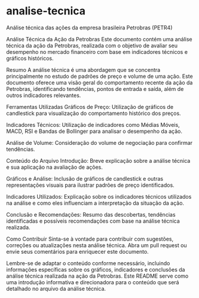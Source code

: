 # analise-tecnica
Análise técnica das ações da empresa brasileira Petrobras  (PETR4)

Análise Técnica da Ação da Petrobras
Este documento contém uma análise técnica da ação da Petrobras, realizada com o objetivo de avaliar seu desempenho no mercado financeiro com base em indicadores técnicos e gráficos históricos.

Resumo
A análise técnica é uma abordagem que se concentra principalmente no estudo de padrões de preço e volume de uma ação. Este documento oferece uma visão geral do comportamento recente da ação da Petrobras, identificando tendências, pontos de entrada e saída, além de outros indicadores relevantes.

Ferramentas Utilizadas
Gráficos de Preço: Utilização de gráficos de candlestick para visualização do comportamento histórico dos preços.

Indicadores Técnicos: Utilização de indicadores como Médias Móveis, MACD, RSI e Bandas de Bollinger para analisar o desempenho da ação.

Análise de Volume: Consideração do volume de negociação para confirmar tendências.

Conteúdo do Arquivo
Introdução: Breve explicação sobre a análise técnica e sua aplicação na avaliação de ações.

Gráficos e Análise: Inclusão de gráficos de candlestick e outras representações visuais para ilustrar padrões de preço identificados.

Indicadores Utilizados: Explicação sobre os indicadores técnicos utilizados na análise e como eles influenciam a interpretação da situação da ação.

Conclusão e Recomendações: Resumo das descobertas, tendências identificadas e possíveis recomendações com base na análise técnica realizada.

Como Contribuir
Sinta-se à vontade para contribuir com sugestões, correções ou atualizações nesta análise técnica. Abra um pull request ou envie seus comentários para enriquecer este documento.

Lembre-se de adaptar o conteúdo conforme necessário, incluindo informações específicas sobre os gráficos, indicadores e conclusões da análise técnica realizada na ação da Petrobras. Este README serve como uma introdução informativa e direcionadora para o conteúdo que será detalhado no arquivo da análise técnica.
